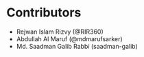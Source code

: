 # Contributors
* Rejwan Islam Rizvy (@RIR360)
* Abdullah Al Maruf (@mdmarufsarker)
* Md. Saadman Galib Rabbi (saadman-galib)

